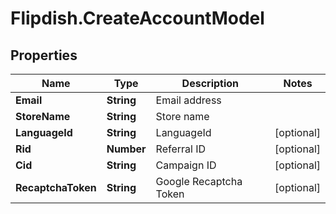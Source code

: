 # Flipdish.CreateAccountModel

## Properties
Name | Type | Description | Notes
------------ | ------------- | ------------- | -------------
**Email** | **String** | Email address | 
**StoreName** | **String** | Store name | 
**LanguageId** | **String** | LanguageId | [optional] 
**Rid** | **Number** | Referral ID | [optional] 
**Cid** | **String** | Campaign ID | [optional] 
**RecaptchaToken** | **String** | Google Recaptcha Token | [optional] 


